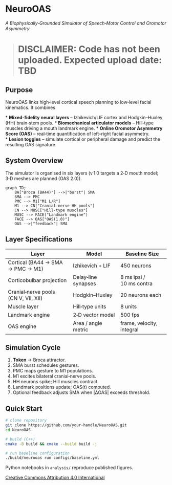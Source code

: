 # NeuroOAS

*A Biophysically‑Grounded Simulator of Speech‑Motor Control and Oromotor Asymmetry*

> # DISCLAIMER: Code has not been uploaded. Expected upload date: TBD

## Purpose

NeuroOAS links high‑level cortical speech planning to low‑level facial kinematics.  It combines

\* **Mixed‑fidelity neural layers** – Izhikevich/LIF cortex and Hodgkin–Huxley (HH) brain‑stem pools.
\* **Biomechanical articulator models** – Hill‑type muscles driving a mouth landmark engine.
\* **Online Oromotor Asymmetry Score (OAS)** – real‑time quantification of left–right facial asymmetry.
\* **Lesion toggles** – simulate cortical or peripheral damage and predict the resulting OAS signature.

## System Overview

The simulator is organised in six layers (v 1.0 targets a 2‑D mouth model; 3‑D meshes are planned (OAS 2.0)).

```mermaid
graph TD;
    BA["Broca (BA44)"] -->|"burst"| SMA
    SMA --> PMC
    PMC --> M1["M1 L/R"]
    M1 --> CN["Cranial‑nerve HH pools"]
    CN --> MUSC["Hill‑type muscles"]
    MUSC --> FACE["Landmark engine"]
    FACE --> OAS["OAS(1.0)"]
    OAS -->|"feedback"| SMA
```

## Layer Specifications

| Layer                                | Model               | Baseline Size             |
| ------------------------------------ | ------------------- | ------------------------- |
| Cortical (BA44 → SMA → PMC → M1)     | Izhikevich + LIF    | 450 neurons               |
| Corticobulbar projection             | Delay‑line synapses | 8 ms ipsi / 10 ms contra  |
| Cranial‑nerve pools (CN V, VII, XII) | Hodgkin–Huxley      | 20 neurons each           |
| Muscle layer                         | Hill‑type units     | 8 units                   |
| Landmark engine                      | 2‑D vector model    | 500 fps                   |
| OAS engine                           | Area / angle metric | frame, velocity, integral |

## Simulation Cycle

1. **Token** → Broca attractor.
2. SMA burst schedules gestures.
3. PMC maps gesture to M1 populations.
4. M1 excites bilateral cranial‑nerve pools.
5. HH neurons spike; Hill muscles contract.
6. Landmark positions update; OAS(t) computed.
7. Optional feedback adjusts SMA when |ΔOAS| exceeds threshold.


## Quick Start

```bash
# clone repository
git clone https://github.com/your‑handle/NeuroOAS.git
cd NeuroOAS

# build (C++)
cmake -B build && cmake --build build -j

# run baseline configuration
./build/neurooas run configs/baseline.yml
```

Python notebooks in `analysis/` reproduce published figures.

[Creative Commons Attribution 4.0 International](https://choosealicense.com/licenses/mit/)

